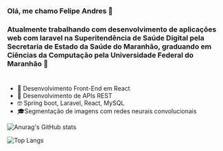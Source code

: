 ### Olá, me chamo Felipe Andres 👋
### Atualmente trabalhando com desenvolvimento de aplicações web com laravel na Superitendência de Saúde Digital pela Secretaria de Estado da Saúde do Maranhão, graduando em Ciências da Computação pela Universidade Federal do Maranhão 🏫
#
- 🔭 Desenvolvimento Front-End em React
- 🌱 Desenvolvimento de APIs REST
- 🤓 Spring boot, Laravel, React, MySQL
- 🎓Segmentação de imagens com redes neurais convolucionais

![Anurag's GitHub stats](https://github-readme-stats.vercel.app/api?username=feandres&show_icons=true&theme=github_dark_dimmed)

![Top Langs](https://github-readme-stats.vercel.app/api/top-langs/?username=feandres&hide_progress=true&theme=github_dark_dimmed)


